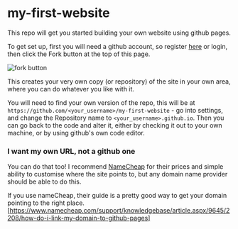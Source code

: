 # my-first-website
This repo will get you started building your own website using github pages.

To get set up, first you will need a github account, so register [here](https://github.com/join) or login, then click the Fork button at the top of this page.

![fork button](https://help.github.com/assets/images/help/repository/fork_button.jpg)

This creates your very own copy (or repository) of the site in your own area, where you can do whatever you like with it.

You will need to find your own version of the repo, this will be at `https://github.com/<your_username>/my-first-website` - go into settings, and change the Repository name to `<your_username>.github.io`. Then you can go back to the code and alter it, either by checking it out to your own machine, or by using github's own code editor.

### I want my own URL, not a github one

You can do that too! I recommend [NameCheap](https://www.namecheap.com/) for their prices and simple ability to customise where the site points to, but any domain name provider should be able to do this.

If you use nameCheap, their guide is a pretty good way to get your domain pointing to the right place.  [https://www.namecheap.com/support/knowledgebase/article.aspx/9645/2208/how-do-i-link-my-domain-to-github-pages]
